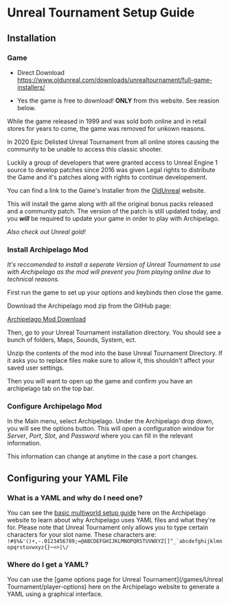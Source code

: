 # Unreal Tournament Setup Guide

## Installation

### Game

* Direct Download https://www.oldunreal.com/downloads/unrealtournament/full-game-installers/ 

* Yes the game is free to download! **ONLY** from this website. See reasion below. 


While the game released in 1999 and was sold both online and in retail stores for years to come, the game was removed for unkown reasons.

In 2020 Epic Delisted Unreal Tournament from all online stores causing the community to be unable to access this classic shooter.

Luckily a group of developers that were granted access to Unreal Engine 1 source to develop patches since 2016
was given Legal rights to distribute the Game and it's patches along with rights to continue developement.

You can find a link to the Game's Installer from the [OldUnreal](https://oldunreal.com/) website.

This will install the game along with all the original bonus packs released and a community patch.
The version of the patch is still updated today, and you **_will_**  be required to update your game in order
to play with Archipelago.

_Also check out Unreal gold!_ 


### Install Archipelago Mod
_It's reccomended to install a seperate Version of Unreal Tournament to use with Archipelago as the mod will prevent you from playing
online due to technical reasons._

First run the game to set up your options and keybinds then close the game.

Download the Archipelago mod zip from the GitHub page:

[Archipelago Mod Download](https://github.com/SilverDash/UT99-AP-MOD/releases/latest)

Then, go to your Unreal Tournament installation directory.
You should see a bunch of folders, Maps, Sounds, System, ect.

Unzip the contents of the mod into the base Unreal Tournament Directory. 
If it asks you to replace files make sure to allow it, this shouldn't affect your saved user settings.

Then you will want to open up the game and confirm you have an archipelago tab on the top bar.



### Configure Archipelago Mod

In the Main menu, select Archipelago. Under the Archipelago drop down, you will see the options button. 
This will open a configuration window for *Server*,
*Port*, *Slot*, and *Password* where you can fill in the relevant information.

This information can change at anytime in the case a port changes.

## Configuring your YAML File

### What is a YAML and why do I need one?
You can see the [basic multiworld setup guide](/tutorial/Archipelago/setup/en) here on the Archipelago website to learn
about why Archipelago uses YAML files and what they're for.
Please note that Unreal Tournament only allows you to type certain characters for your slot name.
These characters are: `` !#$%&'()+,-.0123456789;=@ABCDEFGHIJKLMNOPQRSTUVWXYZ[]^_`abcdefghijklmnopqrstuvwxyz{}~<>|\/``

### Where do I get a YAML?
You can use the [game options page for Unreal Tournament](/games/Unreal Tournament/player-options) here on the Archipelago website to
generate a YAML using a graphical interface.

